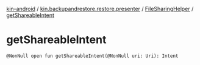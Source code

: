 [kin-android](../../index.md) / [kin.backupandrestore.restore.presenter](../index.md) / [FileSharingHelper](index.md) / [getShareableIntent](./get-shareable-intent.md)

# getShareableIntent

`@NonNull open fun getShareableIntent(@NonNull uri: Uri): Intent`